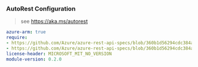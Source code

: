 ### AutoRest Configuration

> see https://aka.ms/autorest

``` yaml
azure-arm: true
require:
- https://github.com/Azure/azure-rest-api-specs/blob/360b1d56294cdc384a4f48d187c3da90f2826895/specification/workloads/resource-manager/readme.md
- https://github.com/Azure/azure-rest-api-specs/blob/360b1d56294cdc384a4f48d187c3da90f2826895/specification/workloads/resource-manager/readme.go.md
license-header: MICROSOFT_MIT_NO_VERSION
module-version: 0.2.0

```